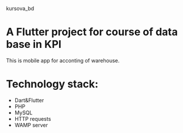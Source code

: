 kursova_bd
# A Flutter project for course of data base in KPI
This is mobile app for acconting of warehouse.
# Technology stack:
- Dart&Flutter
- PHP
- MySQL
- HTTP requests
- WAMP server
